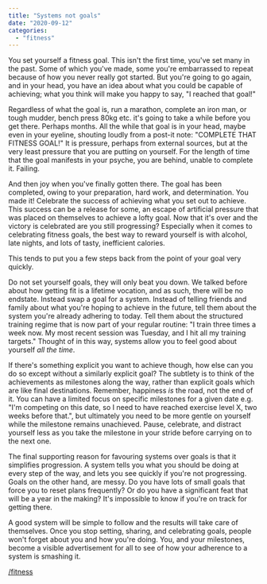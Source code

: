 ```yaml
---
title: "Systems not goals"
date: "2020-09-12"
categories: 
  - "fitness"
---
```


You set yourself a fitness goal. This isn't the first time, you've set many in the past. Some of which you've made, some you're embarrassed to repeat because of how you never really got started. But you're going to go again, and in your head, you have an idea about what you could be capable of achieving; what you think will make you happy to say, "I reached that goal!"

  

Regardless of what the goal is, run a marathon, complete an iron man, or tough mudder, bench press 80kg etc. it's going to take a while before you get there. Perhaps months. All the while that goal is in your head, maybe even in your eyeline, shouting loudly from a post-it note: "COMPLETE THAT FITNESS GOAL!" It is pressure, perhaps from external sources, but at the very least pressure that you are putting on yourself. For the length of time that the goal manifests in your psyche, you are behind, unable to complete it. Failing.

  

And then joy when you've finally gotten there. The goal has been completed, owing to your preparation, hard work, and determination. You made it! Celebrate the success of achieving what you set out to achieve. This success can be a release for some, an escape of artificial pressure that was placed on themselves to achieve a lofty goal. Now that it's over and the victory is celebrated are you still progressing? Especially when it comes to celebrating fitness goals, the best way to reward yourself is with alcohol, late nights, and lots of tasty, inefficient calories.

  

This tends to put you a few steps back from the point of your goal very quickly.

  

Do not set yourself goals, they will only beat you down. We talked before about how getting fit is a lifetime vocation, and as such, there will be no endstate. Instead swap a goal for a system. Instead of telling friends and family about what you're hoping to achieve in the future, tell them about the system you're already adhering to today. Tell them about the structured training regime that is now part of your regular routine: "I train three times a week now. My most recent session was Tuesday, and I hit all my training targets." Thought of in this way, systems allow you to feel good about yourself _all the time_.

  

If there's something explicit you want to achieve though, how else can you do so except without a similarly explicit goal? The subtlety is to think of the achievements as milestones along the way, rather than explicit goals which are like final destinations. Remember, happiness _is_ the road, not the end of it. You can have a limited focus on specific milestones for a given date e.g. "I'm competing on this date, so I need to have reached exercise level X, two weeks before that.", but ultimately you need to be more gentle on yourself while the milestone remains unachieved. Pause, celebrate, and distract yourself less as you take the milestone in your stride before carrying on to the next one.

  

The final supporting reason for favouring systems over goals is that it simplifies progression. A system tells you what you should be doing at every step of the way, and lets you see quickly if you're not progressing. Goals on the other hand, are messy. Do you have lots of small goals that force you to reset plans frequently? Or do you have a significant feat that will be a year in the making? It's impossible to know if you're on track for getting there.

  

A good system will be simple to follow and the results will take care of themselves. Once you stop setting, sharing, and celebrating goals, people won't forget about you and how you're doing. You, and your milestones, become a visible advertisement for all to see of how your adherence to a system is smashing it.

  

[/fitness](https://lifebeyondfife.com/fitness)

